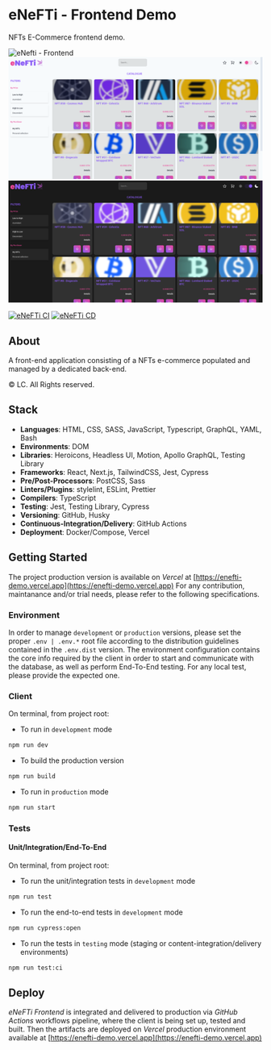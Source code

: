 # eNeFTi - Frontend Demo

NFTs E-Commerce frontend demo.

![eNefti - Frontend](../docs/preview.gif 'eNefti - Frontend')
![eNefti - Frontend - Light](../docs/preview.png 'eNefti - Frontend - Light')
![eNefti - Frontend - Dark](./docs/preview.png 'eNefti - Frontend - Dark')

[![eNeFTi CI](https://github.com/lc-2025/enefti/actions/workflows/ci.yml/badge.svg)](https://github.com/lc-2025/enefti/actions/workflows/ci.yml) [![eNeFTi CD](https://github.com/lc-2025/enefti/actions/workflows/cd.yml/badge.svg)](https://github.com/lc-2025/enefti/actions/workflows/cd.yml)

## About

A front-end application consisting of a NFTs e-commerce populated and managed by a dedicated back-end.

© LC. All Rights reserved.

## Stack

- **Languages**: HTML, CSS, SASS, JavaScript, Typescript, GraphQL, YAML, Bash
- **Environments**: DOM
- **Libraries**: Heroicons, Headless UI, Motion, Apollo GraphQL, Testing Library
- **Frameworks**: React, Next.js, TailwindCSS, Jest, Cypress
- **Pre/Post-Processors**: PostCSS, Sass
- **Linters/Plugins**: stylelint, ESLint, Prettier
- **Compilers**: TypeScript
- **Testing**: Jest, Testing Library, Cypress
- **Versioning**: GitHub, Husky
- **Continuous-Integration/Delivery**: GitHub Actions
- **Deployment**: Docker/Compose, Vercel

## Getting Started

The project production version is available on _Vercel_ at [https://enefti-demo.vercel.app](https://enefti-demo.vercel.app)
For any contribution, maintanance and/or trial needs, please refer to the following specifications.

### Environment

In order to manage `development` or `production` versions, please set the proper `.env | .env.*` root file according to the distribution guidelines contained in the `.env.dist` version.
The environment configuration contains the core info required by the client in order to start and communicate with the database, as well as perform End-To-End testing. For any local test, please provide the expected one.

### Client

On terminal, from project root:

- To run in `development` mode

```bash
npm run dev
```

- To build the production version

```bash
npm run build
```

- To run in `production` mode

```bash
npm run start
```

### Tests

#### Unit/Integration/End-To-End

On terminal, from project root:

- To run the unit/integration tests in `development` mode

```bash
npm run test
```

- To run the end-to-end tests in `development` mode

```bash
npm run cypress:open
```

- To run the tests in `testing` mode (staging or content-integration/delivery environments)

```bash
npm run test:ci
```

## Deploy

_eNeFTi Frontend_ is integrated and delivered to production via _GitHub Actions_ workflows pipeline, where the client is being set up, tested and built.
Then the artifacts are deployed on _Vercel_ production environment available at [https://enefti-demo.vercel.app](https://enefti-demo.vercel.app)
